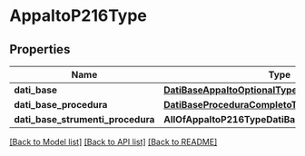 # AppaltoP216Type

## Properties
Name | Type | Description | Notes
------------ | ------------- | ------------- | -------------
**dati_base** | [**DatiBaseAppaltoOptionalType**](DatiBaseAppaltoOptionalType.md) |  | [optional] 
**dati_base_procedura** | [**DatiBaseProceduraCompletoType**](DatiBaseProceduraCompletoType.md) |  | [optional] 
**dati_base_strumenti_procedura** | **AllOfAppaltoP216TypeDatiBaseStrumentiProcedura** |  | [optional] 

[[Back to Model list]](../README.md#documentation-for-models) [[Back to API list]](../README.md#documentation-for-api-endpoints) [[Back to README]](../README.md)

